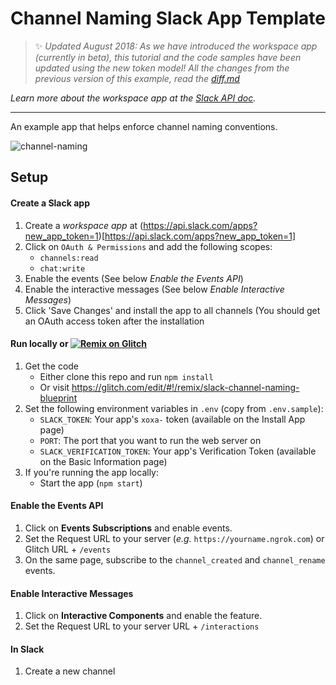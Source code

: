 # Channel Naming Slack App Template


> :sparkles: *Updated August 2018: As we have introduced the workspace app (currently in beta), this tutorial and the code samples have been updated using the new token model! All the changes from the previous version of this example, read the [diff.md](diff.md)*

*Learn more about the workspace app at the [Slack API doc](https://api.slack.com/workspace-apps-preview).*

---

An example app that helps enforce channel naming conventions.

![channel-naming](https://user-images.githubusercontent.com/700173/27057518-6b4a6d64-4f81-11e7-853c-702c803a95ee.gif)

## Setup

#### Create a Slack app

1. Create a *workspace app* at (https://api.slack.com/apps?new_app_token=1)[https://api.slack.com/apps?new_app_token=1]
1. Click on `OAuth & Permissions` and add the following scopes: 
    * `channels:read` 
    * `chat:write` 
1. Enable the events (See below *Enable the Events API*)
1. Enable the interactive messages (See below *Enable Interactive Messages*)
1. Click 'Save Changes' and install the app to all channels (You should get an OAuth access token after the installation

#### Run locally or [![Remix on Glitch](https://cdn.glitch.com/2703baf2-b643-4da7-ab91-7ee2a2d00b5b%2Fremix-button.svg)](https://glitch.com/edit/#!/remix/slack-channel-naming-blueprint)
1. Get the code
    * Either clone this repo and run `npm install`
    * Or visit https://glitch.com/edit/#!/remix/slack-channel-naming-blueprint
1. Set the following environment variables in `.env` (copy from `.env.sample`):
    * `SLACK_TOKEN`: Your app's `xoxa-` token (available on the Install App page)
    * `PORT`: The port that you want to run the web server on
    * `SLACK_VERIFICATION_TOKEN`: Your app's Verification Token (available on the Basic Information page)
1. If you're running the app locally:
    * Start the app (`npm start`)

#### Enable the Events API
1. Click on **Events Subscriptions** and enable events.
1. Set the Request URL to your server (*e.g.* `https://yourname.ngrok.com`) or Glitch URL + `/events`
1. On the same page, subscribe to the `channel_created` and `channel_rename` events.


#### Enable Interactive Messages
1. Click on **Interactive Components** and enable the feature.
1. Set the Request URL to your server URL + `/interactions`

#### In Slack

1. Create a new channel
